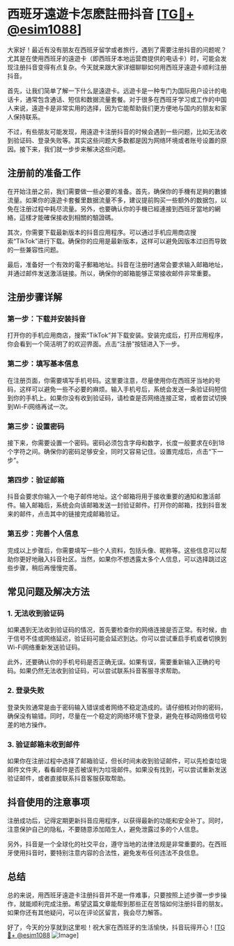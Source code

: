 # 西班牙遠遊卡怎麽註冊抖音 [[TG💪+ @esim1088](https://t.me/s/esim1088)]

大家好！最近有没有朋友在西班牙留学或者旅行，遇到了需要注册抖音的问题呢？尤其是在使用西班牙的遠遊卡（即西班牙本地运营商提供的电话卡）时，可能会发现注册抖音变得有点复杂。今天就来跟大家详细聊聊如何用西班牙遠遊卡顺利注册抖音。

首先，让我们简单了解一下什么是遠遊卡。远遊卡是一种专门为国际用户设计的电话卡，通常包含通话、短信和数据流量套餐。对于很多在西班牙学习或工作的中国人来说，遠遊卡是非常实用的选择，因为它能帮助我们更方便地与国内的朋友和家人保持联系。

不过，有些朋友可能发现，用遠遊卡注册抖音的时候会遇到一些问题，比如无法收到验证码、登录失败等。其实这些问题大多数都是因为网络环境或者账号设置的原因。接下来，我们就一步步来解决这些问题。

## 注册前的准备工作

在开始注册之前，我们需要做一些必要的准备。首先，确保你的手機有足夠的數據流量。如果你的遠遊卡套餐里数据流量不多，建议提前购买一些额外的数据包，以免在注册过程中耗尽流量。另外，也要确认你的手機已經連接到西班牙當地的網絡，這樣才能確保接收到相關的驗證碼。

其次，你需要下载最新版本的抖音应用程序。可以通过手机应用商店搜索“TikTok”进行下载。确保你的应用是最新版本，这样可以避免因版本过旧而导致的一些兼容性问题。

最后，准备好一个有效的電子郵箱地址。抖音在注册时通常会要求输入邮箱地址，并通过邮件发送激活链接。所以，确保你的邮箱能够正常接收邮件非常重要。

## 注册步骤详解

### 第一步：下载并安装抖音

打开你的手机应用商店，搜索“TikTok”并下载安装。安装完成后，打开应用程序，你会看到一个简洁明了的欢迎界面。点击“注册”按钮进入下一步。

### 第二步：填写基本信息

在注册页面，你需要填写手机号码。这里要注意，尽量使用你在西班牙当地的号码，这样可以避免一些不必要的麻烦。输入手机号后，系统会发送一条验证码短信到你的手机上。如果你没有收到验证码，请检查是否网络连接正常，或者尝试切换到Wi-Fi网络再试一次。

### 第三步：设置密码

接下来，你需要设置一个密码。密码必须包含字母和数字，长度一般要求在6到18个字符之间。确保你的密码足够安全，同时又容易记住。设置完成后，点击“下一步”。

### 第四步：验证邮箱

抖音会要求你输入一个电子邮件地址。这个邮箱将用于接收重要的通知和激活邮件。输入邮箱后，系统会向该邮箱发送一封验证邮件。打开你的邮箱，找到抖音发来的邮件，点击其中的链接完成邮箱验证。

### 第五步：完善个人信息

完成以上步骤后，你需要填写一些个人资料，包括头像、昵称等。这些信息可以帮助你更好地融入抖音社区。当然，如果你不想透露太多个人信息，可以选择跳过这些步骤，稍后再慢慢完善。

## 常见问题及解决方法

### 1. 无法收到验证码

如果遇到无法收到验证码的情况，首先要检查你的网络连接是否正常。有时候，由于信号不佳或网络延迟，验证码可能会延迟到达。你可以尝试重启手机或者切换到Wi-Fi网络重新发送验证码。

此外，还要确认你的手机号码是否正确无误。如果有误，需要重新输入正确的号码。如果仍然无法收到验证码，可以尝试联系抖音客服寻求帮助。

### 2. 登录失败

登录失败通常是由于密码输入错误或者网络不稳定造成的。请仔细核对你的密码，确保没有输错。同时，尽量在一个稳定的网络环境下登录，避免在移动网络信号较差的地方操作。

### 3. 验证邮箱未收到邮件

如果你在注册过程中选择了邮箱验证，但长时间未收到验证邮件，可以先检查垃圾邮件文件夹，看看邮件是否被误判为垃圾邮件。如果没有找到，可以尝试重新发送验证邮件，或者直接联系抖音客服获取帮助。

## 抖音使用的注意事项

注册成功后，记得定期更新抖音应用程序，以获得最新的功能和安全补丁。同时，注意保护自己的隐私，不要随意添加陌生人，避免泄露过多的个人信息。

另外，抖音是一个全球化的社交平台，遵守当地的法律法规是非常重要的。在西班牙使用抖音时，要特别注意内容的合法性，避免发布任何违法不良信息。

## 总结

总的来说，用西班牙遠遊卡注册抖音并不是一件难事，只要按照上述步骤一步步操作，就能顺利完成注册。希望这篇文章能帮到那些正在苦恼如何注册抖音的朋友。如果你还有其他疑问，可以在评论区留言，我会尽力解答。

好了，今天的分享就到这里啦！祝大家在西班牙的生活愉快，抖音玩得开心！[[TG💪+ @esim1088](https://t.me/s/esim1088) ![Image](https://i.postimg.cc/4NQfJmqS/Snipaste-2025-05-13-00-14-12.png)]